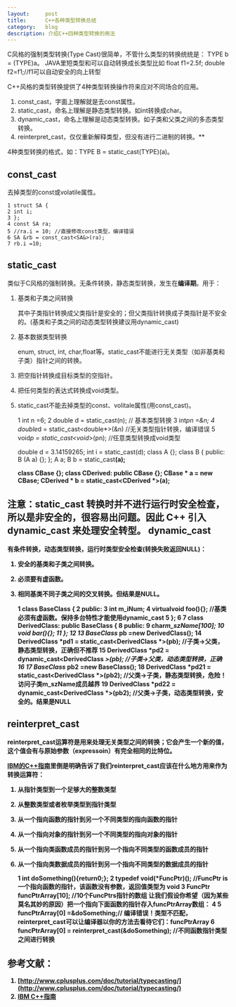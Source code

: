 ```yaml
---
layout:     post
title:      C++各种类型转换总结
category:   blog 
description: 介绍C++四种类型转换的用法
---
```



C风格的强制类型转换(Type Cast)很简单，不管什么类型的转换统统是：
TYPE b = (TYPE)a。
JAVA里短类型和可以自动转换成长类型比如
float f1=2.5f;
double f2=f1;//f1可以自动安全的向上转型

C++风格的类型转换提供了4种类型转换操作符来应对不同场合的应用。

 1. const_cast，字面上理解就是去const属性。
 2. static_cast，命名上理解是静态类型转换。如int转换成char。
 3. dynamic_cast，命名上理解是动态类型转换。如子类和父类之间的多态类型转换。
 4. reinterpret_cast，仅仅重新解释类型，但没有进行二进制的转换。**

4种类型转换的格式，如：TYPE B = static_cast(TYPE)(a)。

const_cast
----------

去掉类型的const或volatile属性。


    1 struct SA {
    2 int i;
    3 };
    4 const SA ra;
    5 //ra.i = 10; //直接修改const类型，编译错误
    6 SA &rb = const_cast<SA&>(ra);
    7 rb.i =10;

static_cast
-----------

类似于C风格的强制转换。无条件转换，静态类型转换，发生在**编译期**。用于：

 1. 基类和子类之间转换
    
    其中子类指针转换成父类指针是安全的；但父类指针转换成子类指针是不安全的。(基类和子类之间的动态类型转换建议用dynamic_cast)
 2. 基本数据类型转换
    
    enum, struct, int, char,float等。static_cast不能进行无关类型（如非基类和子类）指针之间的转换。
 3. 把空指针转换成目标类型的空指针。
 
 4. 把任何类型的表达式转换成void类型。
 
 5. static_cast不能去掉类型的const、volitale属性(用const_cast)。

    1 int n =6;
    2 double d = static_cast<double>(n); // 基本类型转换
    3 int*pn =&n;
    4 double*d = static_cast<double*>(&n) //无关类型指针转换，编译错误
    5 void*p = static_cast<void*>(pn); //任意类型转换成void类型
    
    double d = 3.14159265;
     int i = static_cast<int>(d);
     class A {};
     class B
     {
         public:
            B (A a) {};
     }; 
     A a;
     B b = static_cast<B>(a);
     
     class CBase {};
     class CDerived: public CBase {};
     CBase * a = new CBase;
     CDerived * b = static_cast<CDerived *>(a);

注意：static_cast 转换时并不进行运行时安全检查，所以是非安全的，很容易出问题。因此 C++ 引入 dynamic_cast 来处理安全转型。
dynamic_cast
------------

有条件转换，动态类型转换，**运行时**类型安全检查(转换失败返回NULL)：

 1. 安全的基类和子类之间转换。
 2. 必须要有虚函数。
 3. 相同基类不同子类之间的交叉转换。但结果是NULL。


     1 class BaseClass {
     2 public:
     3 int m_iNum;
     4 virtualvoid foo(){}; //基类必须有虚函数。保持多台特性才能使用dynamic_cast
     5 };
     6 
     7 class DerivedClass: public BaseClass {
     8 public:
     9 char*m_szName[100];
    10 void bar(){};
    11 };
    12 
    13 BaseClass* pb =new DerivedClass();
    14 DerivedClass *pd1 = static_cast<DerivedClass *>(pb); //子类->父类，静态类型转换，正确但不推荐
    15 DerivedClass *pd2 = dynamic_cast<DerivedClass *>(pb); //子类->父类，动态类型转换，正确
    16 
    17 BaseClass* pb2 =new BaseClass();
    18 DerivedClass *pd21 = static_cast<DerivedClass *>(pb2); //父类->子类，静态类型转换，危险！访问子类m_szName成员越界
    19 DerivedClass *pd22 = dynamic_cast<DerivedClass *>(pb2); //父类->子类，动态类型转换，安全的。结果是NULL

reinterpret_cast
----------------

reinterpret_cast运算符是用来处理**无关类型之间的转换**；它会产生一个新的值，这个值会有与原始参数（expressoin）有**完全相同的比特位**。

[IBM的C++指南][1]里倒是明确告诉了我们reinterpret_cast应该在什么地方用来作为转换运算符：

 1. 从指针类型到一个足够大的整数类型
 2. 从整数类型或者枚举类型到指针类型
 3. 从一个指向函数的指针到另一个不同类型的指向函数的指针
 4. 从一个指向对象的指针到另一个不同类型的指向对象的指针
 5. 从一个指向类函数成员的指针到另一个指向不同类型的函数成员的指针
 6. 从一个指向类数据成员的指针到另一个指向不同类型的数据成员的指针

    1 int doSomething(){return0;};
    2 typedef void(*FuncPtr)(); //FuncPtr is 一个指向函数的指针，该函数没有参数，返回值类型为 void
    3 FuncPtr funcPtrArray[10]; //10个FuncPtrs指针的数组 让我们假设你希望（因为某些莫名其妙的原因）把一个指向下面函数的指针存入funcPtrArray数组：
    4 
    5 funcPtrArray[0] =&doSomething;// 编译错误！类型不匹配，reinterpret_cast可以让编译器以你的方法去看待它们：funcPtrArray
    6 funcPtrArray[0] = reinterpret_cast<FuncPtr>(&doSomething); //不同函数指针类型之间进行转换
    
 

参考文献：
-----

 1. [http://www.cplusplus.com/doc/tutorial/typecasting/](http://www.cplusplus.com/doc/tutorial/typecasting/)
 2. [IBM C++指南](http://publib.boulder.ibm.com/infocenter/compbgpl/v9v111/index.jsp?topic=/com.ibm.xlcpp9.bg.doc/language_ref/keyword_reinterpret_cast.htm)
 

  [1]: http://publib.boulder.ibm.com/infocenter/compbgpl/v9v111/index.jsp?topic=/com.ibm.xlcpp9.bg.doc/language_ref/keyword_reinterpret_cast.htm
